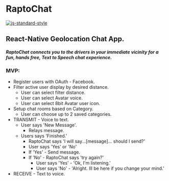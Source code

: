#  RaptoChat
[![js-standard-style](https://img.shields.io/badge/code%20style-standard-brightgreen.svg?style=flat)](http://standardjs.com/)

## React-Native Geolocation Chat App.
#### *RaptoChat connects you to the drivers in your immediate vicinity for a fun, hands free, Text to Speech chat experience.*

### MVP:
+ Register users with OAuth - Facebook.
+ Filter active user display by desired distance.
  * User can select filter distance.
  * User can select Avatar voice.
  * User can select 8bit Avatar user icon.  
+ Setup chat rooms based on Category.
  * User can choose up to 2 saved categories.  
+ TRANSMIT - Voice to text.
  * User says 'New Message'.  
    * Relays message.
  * Users says 'Finished.'
    * RaptoChat says 'I will say...[message]... should I send?'
    * User says 'Yes' or 'No'
    * If 'Yes' - Send message.
    * If 'No' - RaptoChat says 'try again?'
      * User says 'Yes' - 'Ok, I'm listening.'
      * User says 'No' - 'Alright. Ill be here if you change your mind.'
+ RECEIVE - Text to voice.
